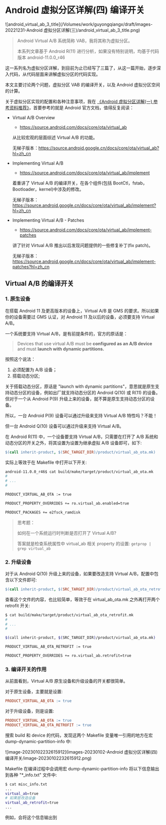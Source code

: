 # Android 虚拟分区详解(四) 编译开关

![android_virtual_ab_3_title](/Volumes/work/guyongqiangx/draft/images-20221231-Android 虚拟分区详解(三)/android_virtual_ab_3_title.png)

> Android Virtual A/B 系统简称 VAB，我将其称为虚拟分区。
>
> 本系列文章基于 Android R(11) 进行分析，如果没有特别说明，均基于代码版本 android-11.0.0_r46



这一系列名为虚拟分区详解，到目前为止已经写了三篇了，从这一篇开始，逐步深入代码，从代码层面来讲解虚拟分区的代码实现。



本文主要讨论两个问题，虚拟分区 VAB 的编译开关，以及 Android 虚拟分区空间的计算。



关于虚拟分区实现的配置和各种注意事项，我在 [《Android 虚拟分区详解(一) 参考资料推荐》](https://blog.csdn.net/guyongqiangx/article/details/128071692)，首要参考的就是 Android 官方文档，值得反复阅读：

- Virtual A/B Overview

  - https://source.android.com/docs/core/ota/virtual_ab

  从比较宏观的层面综述 Virtual A/B 的功能。

  无梯子版本：https://source.android.google.cn/docs/core/ota/virtual_ab?hl=zh_cn

  

- Implementing Virtual A/B

  - https://source.android.com/docs/core/ota/virtual_ab/implement

  着重讲了 Virtual A/B 的编译开关，在各个组件(包括 BootCtl，fstab，Bootloader，kernel)中涉及的修改。

  无梯子版本：https://source.android.google.cn/docs/core/ota/virtual_ab/implement?hl=zh_cn

  

- Implementing Virtual A/B - Patches

  - https://source.android.com/docs/core/ota/virtual_ab/implement-patches

  讲了针对 Virtual A/B 推出以后发现问题提供的一些修复补丁(fix patch)。

  无梯子版本：https://source.android.google.cn/docs/core/ota/virtual_ab/implement-patches?hl=zh_cn



## Virtual A/B 的编译开关

### 1. 原生设备

在搭载 Android 11 及更高版本的设备上，Virtual A/B 是 GMS 的要求。所以如果你的设备需要过 GMS 认证，对 Android 11 及以后的设备，必须要支持 Virtual A/B。



一个系统要支持 Virtual A/B，是有前提条件的，官方的原话是：

> Devices that use virtual A/B must be **configured as an A/B device** and must **launch with dynamic partitions.**

按照这个说法：

1. 必须配置为 A/B 设备；
2. 搭载动态分区;

关于搭载动态分区，原话是 "launch with dynamic partitions"，意思就是原生支持动态分区的设备，例如出厂就支持动态分区的 Android Q(10)  或 R(11) 的设备。但对于一个从 Android P(9) 升级上来的设备，就不算是原生支持动态分区的设备。

所以，一台 Android P(9) 设备可以通过升级来支持 Virtual A/B 特性吗？不能！

但一台 Android Q(10) 设备可以通过升级来支持 Virtual A/B。



在 Android R(11) 中，一个设备要支持 Virtual A/B，只需要在打开了 A/B 系统和动态分区的开关之外，将其设置为设置为继承虚拟 A/B 设备即可，如下:

```makefile
$(call inherit-product, $(SRC_TARGET_DIR)/product/virtual_ab_ota.mk)
```

实际上等效于在 Makefile 中打开以下开关:

```bash
android-11.0.0_r46$ cat build/make/target/product/virtual_ab_ota.mk
#
# ...
#

PRODUCT_VIRTUAL_AB_OTA := true

PRODUCT_PROPERTY_OVERRIDES += ro.virtual_ab.enabled=true

PRODUCT_PACKAGES += e2fsck_ramdisk
```



> 思考题：
>
> 如何在一个系统运行时判断是否打开了 Virtual A/B?
>
> 答案就是检查系统属性中 virtual_ab 相关 property 的设置: `getprop | grep virtual_ab`



### 2. 升级设备

对于从 Android Q(10) 升级上来的设备，如果要改造支持 Virtual A/B，配置中包含以下文件即可:

```makefile
$(call inherit-product, $(SRC_TARGET_DIR)/product/virtual_ab_ota_retrofit.mk)
```

查看这个文件的内容，也比较简单，等效于在 virtual_ab_ota.mk 之外再打开两个 retrofit 开关:

```bash
$ cat build/make/target/product/virtual_ab_ota_retrofit.mk
#
# ...
#

$(call inherit-product, $(SRC_TARGET_DIR)/product/virtual_ab_ota.mk)

PRODUCT_VIRTUAL_AB_OTA_RETROFIT := true

PRODUCT_PROPERTY_OVERRIDES += ro.virtual_ab.retrofit=true
```



### 3. 编译开关的作用

从前面看到，Virtual A/B 原生设备和升级设备的开关都很简单。

对于原生设备，主要就是设置:

```makefile
PRODUCT_VIRTUAL_AB_OTA := true
```

对于升级设备，则是设置:

```makefile
PRODUCT_VIRTUAL_AB_OTA := true
PRODUCT_VIRTUAL_AB_OTA_RETROFIT := true
```

搜索 build 和 device 的代码，发现这两个 Makefile 变量唯一引用的地方在宏 dump-dynamic-partition-info 中:

![image-20230102232615912](images-20230102-Android 虚拟分区详解(四) 编译开关/image-20230102232615912.png)



Makefile 在编译过程中会调用宏 dump-dynamic-partition-info 将以下信息输出到各种 "*_info.txt" 文件中:

```bash
$ cat misc_info.txt 
...
virtual_ab=true
# 如果是改造设备
virtual_ab_retrofit=true
...
```

例如，会将这个信息输出到 

